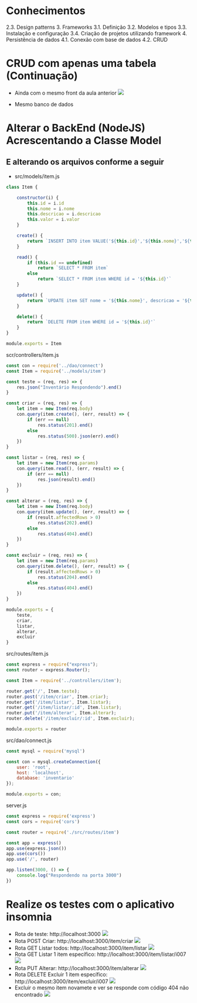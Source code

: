 # Conhecimentos
2.3. Design patterns
3. Frameworks
3.1. Definição
3.2. Modelos e tipos
3.3. Instalação e configuração
3.4. Criação de projetos utilizando framework
4. Persistência de dados
4.1. Conexão com base de dados
4.2. CRUD

# CRUD com apenas uma tabela (Continuação)
- Ainda com o mesmo front da aula anterior
![](../aula06/front.png)

- Mesmo banco de dados

# Alterar o BackEnd (NodeJS) Acrescentando a Classe Model
## E alterando os arquivos conforme a seguir
- src/models/item.js
```javascript
class Item {

    constructor(i) {
        this.id = i.id
        this.nome = i.nome
        this.descricao = i.descricao
        this.valor = i.valor
    }

    create() {
        return `INSERT INTO item VALUE('${this.id}','${this.nome}','${this.descricao}',${this.valor})`
    }

    read() {
        if (this.id == undefined)
            return `SELECT * FROM item`
        else
            return `SELECT * FROM item WHERE id = '${this.id}'`
    }

    update() {
        return `UPDATE item SET nome = '${this.nome}', descricao = '${this.descricao}', valor = ${this.valor} WHERE id = '${this.id}'`
    }

    delete() {
        return `DELETE FROM item WHERE id = '${this.id}'`
    }
}

module.exports = Item 
```
scr/controllers/item.js
```javascript
const con = require('../dao/connect')
const Item = require('../models/item')

const teste = (req, res) => {
    res.json("Inventário Respondendo").end()
}

const criar = (req, res) => {
    let item = new Item(req.body)
    con.query(item.create(), (err, result) => {
        if (err == null)
            res.status(201).end()
        else
            res.status(500).json(err).end()
    })
}

const listar = (req, res) => {
    let item = new Item(req.params)
    con.query(item.read(), (err, result) => {
        if (err == null)
            res.json(result).end()
    })
}

const alterar = (req, res) => {
    let item = new Item(req.body)
    con.query(item.update(), (err, result) => {
        if (result.affectedRows > 0)
            res.status(202).end()
        else
            res.status(404).end()
    })
}

const excluir = (req, res) => {
    let item = new Item(req.params)
    con.query(item.delete(), (err, result) => {
        if (result.affectedRows > 0)
            res.status(204).end()
        else
            res.status(404).end()
    })
}

module.exports = {
    teste,
    criar,
    listar,
    alterar,
    excluir
}
```

src/routes/item.js
```javascript
const express = require("express");
const router = express.Router();

const Item = require('../controllers/item');

router.get('/', Item.teste);
router.post('/item/criar', Item.criar);
router.get('/item/listar', Item.listar);
router.get('/item/listar/:id', Item.listar);
router.put('/item/alterar', Item.alterar);
router.delete('/item/excluir/:id', Item.excluir);

module.exports = router
```
src/dao/connect.js
```javascript
const mysql = require('mysql')

const con = mysql.createConnection({
    user: 'root',
    host: 'localhost',
    database: 'inventario'
});

module.exports = con;
```

server.js
```javascript
const express = require('express')
const cors = require('cors')

const router = require('./src/routes/item')

const app = express()
app.use(express.json())
app.use(cors())
app.use('/', router)

app.listen(3000, () => {
    console.log("Respondendo na porta 3000")
})
```
# Realize os testes com o aplicativo insomnia
- Rota de teste: http://localhost:3000
![](teste1.png)
- Rota POST Criar: http://localhost:3000/item/criar
![](teste2.png)
- Rota GET Listar todos: http://localhost:3000/item/listar
![](teste3.png)
- Rota GET Listar 1 item específico: http://localhost:3000/item/listar/i007
![](teste4.png)
- Rota PUT Alterar: http://localhost:3000/item/alterar
![](teste5.png)
- Rota DELETE Excluir 1 item específico: http://localhost:3000/item/excluir/i007
![](teste6.png)
- Excluir o mesmo item novamete e ver se responde com código 404 não encontrado
![](teste7.png)